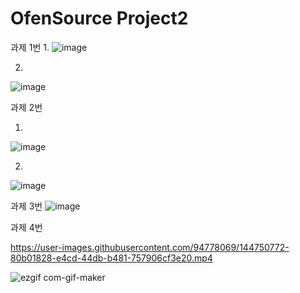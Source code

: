 # OfenSource Project2

과제 1번
1.
![image](https://user-images.githubusercontent.com/94778069/144749980-7a026d3c-6dff-47db-b2b2-1c76bf64387f.png)

2.
![image](https://user-images.githubusercontent.com/94778069/144750015-6a4e4bd0-079a-45d2-b8e7-da059c59ebfd.png)

과제 2번

1.
![image](https://user-images.githubusercontent.com/94778069/144750250-08cf3626-d754-49a2-9839-89366ce67ec7.png)

2.
![image](https://user-images.githubusercontent.com/94778069/144750276-3c7d4654-09ab-419f-a8a1-29bb76ce72d0.png)

과제 3번
![image](https://user-images.githubusercontent.com/94778069/144750434-4a457e99-2e8b-4b8d-8438-8a666c995645.png)

과제 4번


https://user-images.githubusercontent.com/94778069/144750772-80b01828-e4cd-44db-b481-757906cf3e20.mp4

![ezgif com-gif-maker](https://user-images.githubusercontent.com/94778069/144750788-23b2f451-6213-4274-95b1-9ff8e1885984.gif)
